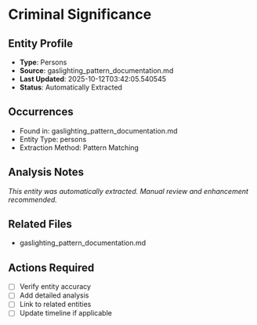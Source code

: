 # Criminal Significance

## Entity Profile
- **Type**: Persons
- **Source**: gaslighting_pattern_documentation.md
- **Last Updated**: 2025-10-12T03:42:05.540545
- **Status**: Automatically Extracted

## Occurrences
- Found in: gaslighting_pattern_documentation.md
- Entity Type: persons
- Extraction Method: Pattern Matching

## Analysis Notes
*This entity was automatically extracted. Manual review and enhancement recommended.*

## Related Files
- gaslighting_pattern_documentation.md

## Actions Required
- [ ] Verify entity accuracy
- [ ] Add detailed analysis
- [ ] Link to related entities
- [ ] Update timeline if applicable
